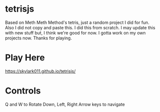 # tetrisjs
Based on Meth Meth Method's tetris, just a random project I did for fun.
Also I did not copy and paste this. I did this from scratch. 
I may update this with new stuff but, I think we're good for now. I gotta work on my own projects now. Thanks for playing.

# Play Here
https://skylark011.github.io/tetrisjs/

# Controls
Q and W to Rotate 
Down, Left, Right Arrow keys to navigate


